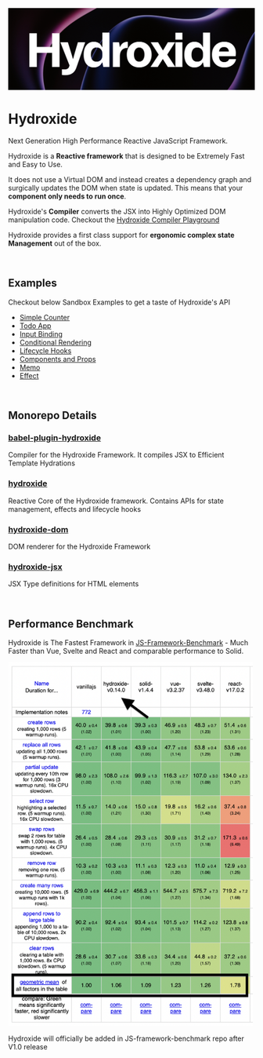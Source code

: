 <img src="./docs/hx.png" />

# Hydroxide

Next Generation High Performance Reactive JavaScript Framework.

Hydroxide is a **Reactive framework** that is designed to be Extremely Fast and Easy to Use.

It does not use a Virtual DOM and instead creates a dependency graph and surgically updates the DOM when state is updated. This means that your **component only needs to run once**.

Hydroxide's **Compiler** converts the JSX into Highly Optimized DOM manipulation code. Checkout the [Hydroxide Compiler Playground](https://hydroxide-compiler-playground.pages.dev/)

Hydroxide provides a first class support for **ergonomic complex state Management** out of the box.

<br/>

## Examples

Checkout below Sandbox Examples to get a taste of Hydroxide's API

- [Simple Counter](https://codesandbox.io/s/counter-vridyt?file=/src/Counter.jsx)
- [Todo App](https://codesandbox.io/s/todoapp-qs5uj6?file=/src/index.jsx)
- [Input Binding](https://codesandbox.io/s/input-binding-z1g2g3?file=/src/index.jsx)
- [Conditional Rendering](https://codesandbox.io/s/conditional-rendering-zg0cdg?file=/src/index.jsx)
- [Lifecycle Hooks](https://codesandbox.io/s/lifecycle-hooks-33mop9?file=/src/index.jsx)
- [Components and Props](https://codesandbox.io/s/nested-components-nr72sm?file=/src/index.jsx)
- [Memo](https://codesandbox.io/s/memo-iz8cgc?file=/src/index.jsx)
- [Effect](https://codesandbox.io/s/effect-z3buo6?file=/src/Counter.jsx)

<br/>

## Monorepo Details

### [babel-plugin-hydroxide](https://github.com/hydroxide-js/hydroxide/tree/main/packages/web/jsx-compiler)

Compiler for the Hydroxide Framework. It compiles JSX to Efficient Template Hydrations

### [hydroxide](https://github.com/hydroxide-js/hydroxide/tree/main/packages/core)

Reactive Core of the Hydroxide framework. Contains APIs for state management, effects and lifecycle hooks

### [hydroxide-dom](https://github.com/hydroxide-js/hydroxide/tree/main/packages/web/renderer)

DOM renderer for the Hydroxide Framework

### [hydroxide-jsx](https://github.com/hydroxide-js/hydroxide/tree/main/packages/web/jsx-types)

JSX Type definitions for HTML elements

<br/>

## Performance Benchmark

Hydroxide is The Fastest Framework in [JS-Framework-Benchmark](https://github.com/krausest/js-framework-benchmark) - Much Faster than Vue, Svelte and React and comparable performance to Solid.

<img src='./docs/bench.png' width='500' />

Hydroxide will officially be added in JS-framework-benchmark repo after V1.0 release

<br/>
